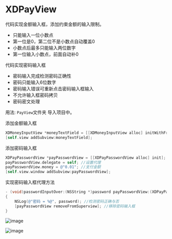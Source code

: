 # XDPayView

代码实现金额输入框，添加约束金额的输入限制。

- 只能输入一位小数点
- 第一位是0，第二位不是小数点自动覆盖0
- 小数点后最多只能输入两位数字
- 第一位输入小数点，前面自动补0

代码实现密码输入框

- 密码输入完成检测密码正确性
- 密码只能输入6位数字
- 密码输入错误可重新点击密码输入框输入
- 不允许输入框密码拷贝
- 密码密文处理

用法: `PayView`文件夹 导入项目中。

添加金额输入框

```Objective-C
XDMoneyInputView *moneyTextField = [[XDMoneyInputView alloc] initWithFrame:CGRectMake(30, 50, self.view.frame.size.width - 60, 50)];
[self.view addSubview:moneyTextField];
```

添加密码输入框

```Objective-C
XDPayPasswordView *payPasswordView = [[XDPayPasswordView alloc] init];
payPasswordView.delegate = self; //设置代理
payPasswordView.money = @"0.01"; //支付金额
[self.view.window addSubview:payPasswordView];
```

实现密码输入框代理方法

```Objective-C
- (void)passwordInputOver:(NSString *)password payPasswordView:(XDPayPasswordView *)payPasswordView
{
    NSLog(@"密码 = %@", password); //检测密码正确与否
    [payPasswordView removeFromSuperview]; //移除密码输入框
}
```

![image](http://oalg33nuc.bkt.clouddn.com/image/QQ20160724-0.png)


![image](http://oalg33nuc.bkt.clouddn.com/image/QQ20160724-1.png)
